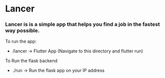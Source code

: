 # Lancer

### Lancer is is a simple app that helps you find a job in the fastest way possible.


To run the app:

- /lancer -> Flutter App (Navigate to this directory and flutter run)

To Run the flask backend
- ./run -> Run the flask app on your IP address

